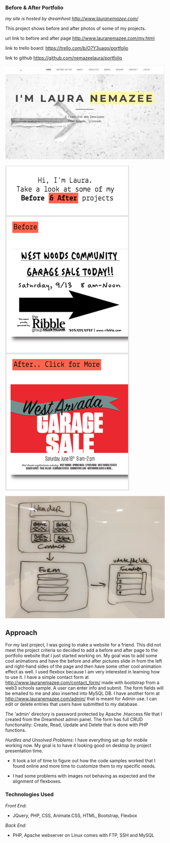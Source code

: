 ### Before & After Portfolio

*my site is hosted by dreamhost http://www.lauranemazee.com/*

This project shows before and after photos of some of my projects. 

url link to before and after page  http://www.lauranemazee.com/my.html

link to trello board: https://trello.com/b/O7Y3uaqo/portfolio

link to github https://github.com/nemazeelaura/portfolio

![portfolio cover](/img/portfolio.png?raw=true "portfolio cover")

![before and after page](/img/beforeafter.png?raw=true "before adn after page")

![wireframe](/img/wireframe.png?raw=true "wireframe")

## Approach

For my last project, I was going to make a website for a friend. This did not meet the project criteria so decided to add a before and after page to the portfolio website that I just started working on. My goal was to add some cool animations and have the before and after pictures slide in from the left and right-hand sides of the page and then have some other cool animation effect as well. I used flexbox because I am very interested in learning how to use it. I have a simple contact form at http://www.lauranemazee.com/contact_form/ made with bootstrap from a web3 schools sample. A user can enter info and submit. The form fields will be emailed to me and also inserted into MySQL DB. I have another form at http://www.lauranemazee.com/admin/ that is meant for Admin use. I can edit or delete entries that users have submitted to my database.

The 'admin' directory is password protected by Apache .htaccess file that I created from the Dreamhost admin panel. The form has full CRUD functionality: Create, Read, Update and Delete that is done with PHP functions.


*Hurdles and Unsolved Problems:*
I have everything set up for mobile working now. My goal is to have it looking good on desktop by project presentation time.

- It took a lot of time to figure out how the code samples worked that I found online and more time to customize them to my specific needs.

- I had some problems with images not behaving as expected and the alignment of flexboxes.


### Technologies Used
*Front End:*
- JQuery, PHP, CSS, Animate.CSS, HTML, Bootstrap, Flexbox

*Back End:*
- PHP, Apache webserver on Linux comes with FTP, SSH and MySQL

